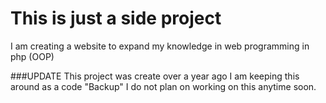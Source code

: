 This is just a side project
===============

I am creating a website to expand my knowledge in web programming in php (OOP)


###UPDATE
This project was create over a year ago I am keeping this around as a code "Backup" I do not plan on working on this anytime soon.
